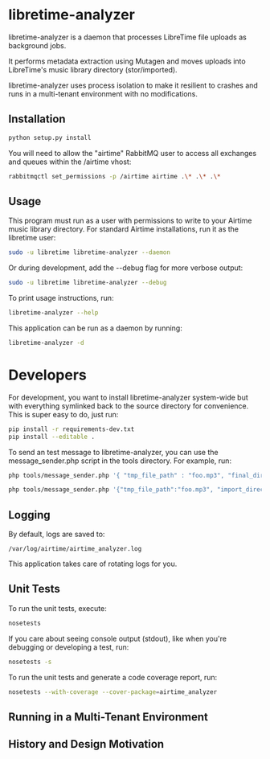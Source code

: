 # libretime-analyzer

libretime-analyzer is a daemon that processes LibreTime file uploads as background jobs.

It performs metadata extraction using Mutagen and moves uploads into LibreTime's
music library directory (stor/imported).

libretime-analyzer uses process isolation to make it resilient to crashes and runs in
a multi-tenant environment with no modifications.

## Installation

```bash
python setup.py install
```

You will need to allow the "airtime" RabbitMQ user to access all exchanges and queues within the /airtime vhost:

```bash
rabbitmqctl set_permissions -p /airtime airtime .\* .\* .\*
```

## Usage

This program must run as a user with permissions to write to your Airtime music library
directory. For standard Airtime installations, run it as the libretime user:

```bash
sudo -u libretime libretime-analyzer --daemon
```

Or during development, add the --debug flag for more verbose output:

```bash
sudo -u libretime libretime-analyzer --debug
```

To print usage instructions, run:

```bash
libretime-analyzer --help
```

This application can be run as a daemon by running:

```bash
libretime-analyzer -d
```

# Developers

For development, you want to install libretime-analyzer system-wide but with everything symlinked back to the source
directory for convenience. This is super easy to do, just run:

```bash
pip install -r requirements-dev.txt
pip install --editable .
```

To send an test message to libretime-analyzer, you can use the message_sender.php script in the tools directory.
For example, run:

```bash
php tools/message_sender.php '{ "tmp_file_path" : "foo.mp3", "final_directory" : ".", "callback_url" : "http://localhost/rest/media/1", "api_key" : "YOUR_API_KEY" }'

php tools/message_sender.php '{"tmp_file_path":"foo.mp3", "import_directory":"/srv/airtime/stor/imported/1","original_filename":"foo.mp3","callback_url": "http://localhost/rest/media/1", "api_key":"YOUR_API_KEY"}'
```

## Logging

By default, logs are saved to:

```
/var/log/airtime/airtime_analyzer.log
```

This application takes care of rotating logs for you.

## Unit Tests

To run the unit tests, execute:

```bash
nosetests
```

If you care about seeing console output (stdout), like when you're debugging or developing
a test, run:

```bash
nosetests -s
```

To run the unit tests and generate a code coverage report, run:

```bash
nosetests --with-coverage --cover-package=airtime_analyzer
```

## Running in a Multi-Tenant Environment

## History and Design Motivation
